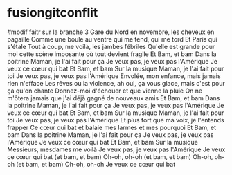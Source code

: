 # fusiongitconflit

#modif faitr sur la branche 3 
Gare du Nord en novembre, les cheveux en pagaille
Comme une boule au ventre qui me tend, qui me tord
Et Paris qui s'étale
Tout à coup, me voilà, les jambes fébriles
Qu'elle est grande pour moi cette scène imposante où tout devient fragile
Et Bam, et bam
Dans la poitrine
Maman, je l'ai fait pour ça
Je veux pas, je veux pas l'Amérique
Je veux ce cœur qui bat
Et Bam, et bam
Sur la musique
Maman, je l'ai fait pour toi
Je veux pas, je veux pas l'Amérique
Envolée, mon enfance, mais jamais rien n'efface
Les rêves ou la violence, ah oui, ça vous glace, mais c'est pour ça qu'on chante
Donnez-moi d'échouer et que vienne la pluie
On ne m'ôtera jamais que j'ai déjà gagné de nouveaux amis
Et Bam, et bam
Dans la poitrine
Maman, je l'ai fait pour ça
Je veux pas, je veux pas l'Amérique
Je veux ce cœur qui bat
Et Bam, et bam
Sur la musique
Maman, je l'ai fait pour toi
Je veux pas, je veux pas l'Amérique
Et plus fort que ma voix, je l'entends frapper
Ce cœur qui bat et balaie mes larmes et mes pourquoi
Et Bam, et bam
Dans la poitrine
Maman, je l'ai fait pour ça
Je veux pas, je veux pas l'Amérique
Je veux ce cœur qui bat
Et Bam, et bam
Sur la musique
Messieurs, mesdames me voilà
Je veux pas, je veux pas l'Amérique
Je veux ce cœur qui bat (et bam, et bam)
Oh-oh, oh-oh (et bam, et bam)
Oh-oh, oh-oh (et bam, et bam)
Oh-oh, oh-oh
Je veux ce cœur qui bat